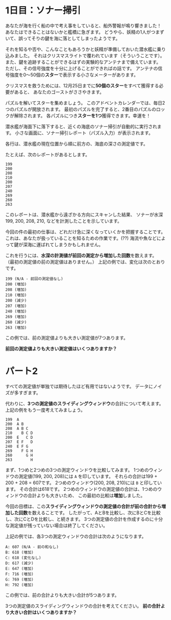 # 1日目：ソナー掃引 #

あなたが海を行く船の中で考え事をしていると、船外警報が鳴り響きました！
あなたはできることはないかと艦橋に急ぎます。
どうやら、妖精の1人がつまずいて、誤ってそりの鍵を海に落としてしまったようです。

それを知るや否や、こんなこともあろうかと妖精が準備しておいた潜水艦に乗り込みました。
それはクリスマスライトで覆われています（そういうことです）。
また、鍵を追跡することができるはずの実験的なアンテナまで備えています。
ただし、その信号強度を十分に上げることができればの話です。
アンテナの信号強度を0～50個の**スター**で表示する小さなメーターがあります。

クリスマスを救うためには、12月25日までに**50個のスター**をすべて獲得する必要があると、
あなたのゴーストがささやきます。

パズルを解いてスターを集めましょう。
このアドベントカレンダーでは、毎日2つのパズルが開放されます。
最初のパズルを完了すると、2番目のパズルのロックが解除されます。
各パズルにつき**スターを1つ**獲得できます。幸運を！

潜水艦が海面下に落下すると、近くの海底のソナー掃引が自動的に実行されます。
小さな画面に、ソナー掃引レポート（パズル入力）が表示されます。

各行は、潜水艦の現在位置から順に前方の、海底の深さの測定値です。

たとえば、次のレポートがあるとします。

```
199
200
208
210
200
207
240
269
260
263
```

このレポートは、潜水艦から遠ざかる方向にスキャンした結果、
ソナーが水深 199, 200, 208, 210, などを計測したことを示しています。

今回の件の最初の仕事は、どれだけ急に深くなっていくかを把握することです。
これは、あなたが扱っていることを知るための作業です。(??)
海流や魚などによって鍵が深海に運ばれてしまうかもしれません。

これを行うには、**水深の計測値が前回の測定から増加した回数**を数えます。
（最初の測定値の前の測定値はありません。）
上記の例では、変化は次のとおりです。

```
199 (N/A - 前回の測定値なし)
200 (増加)
208 (増加)
210 (増加)
200 (減少)
207 (増加)
240 (増加)
269 (増加)
260 (減少)
263 (増加)
```

この例では、前の測定値よりも大きい測定値が7つあります。

**前回の測定値よりも大きい測定値はいくつありますか？**

# パート2 #

すべての測定値が単独では期待したほど有用ではないようです。
データにノイズが多すぎます。

代わりに、**3つの測定値のスライディングウィンドウ**の合計について考えます。
上記の例をもう一度考えてみましょう。

```
199  A      
200  A B    
208  A B C  
210    B C D
200  E   C D
207  E F   D
240  E F G  
269    F G H
260      G H
263        H
```

まず、1つめと2つめの3つの測定ウィンドウを比較してみます。
1つめのウィンドウの測定値(199, 200, 208)には `A` を印しています。
それらの合計は199 + 200 + 208 = 607です。
2つめのウィンドウ(200, 208, 210)には `B` と印しています。
その合計は618です。
2つめのウィンドウの測定値の合計は、1つめのウィンドウの合計よりも大きいため、
この最初の比較は**増加**しました。

今回の目標は、この**スライディングウィンドウの測定値の合計が前の合計から増加した回数**を数えることです。
したがって、AとBを比較し、次にBとCを比較し、次にCとDを比較し、と続きます。
3つの測定値の合計を作成するのに十分な測定値が残っていない場合は終了してください。

上記の例では、各3つの測定ウィンドウの合計は次のようになります。

```
A: 607 (N/A - 前の和なし)
B: 618 (増加)
C: 618 (変化なし)
D: 617 (減少)
E: 647 (増加)
F: 716 (増加)
G: 769 (増加)
H: 792 (増加)
```

この例では、前の合計よりも大きい合計が5つあります。

3つの測定値のスライディングウィンドウの合計を考えてください。
**前の合計より大きい合計はいくつありますか？**
